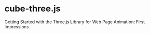 # cube-three.js
Getting Started with the Three.js Library for Web Page Animation: First Impressions.
